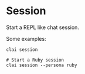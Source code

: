 # Session

Start a REPL like chat session.

Some examples:

```
clai session

# Start a Ruby session
clai session --persona ruby
```
